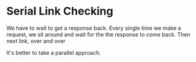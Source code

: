 # Serial Link Checking

We have to wait to get a response back.
Every single time we make a request, we sit around and wait for the the response to come back.
Then next link, over and over

It's better to take a parallel approach.
